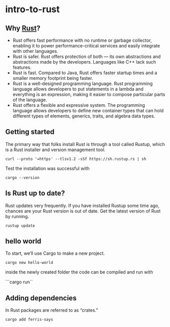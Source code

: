 # intro-to-rust

## Why [Rust](https://www.rust-lang.org)?
- Rust offers fast performance with no runtime or garbage collector, enabling it to power performance-critical services and easily integrate with other languages.
- Rust is safer. Rust offers protection of both — its own abstractions and abstractions made by the developers. Languages like C++ lack such features.
- Rust is fast. Compared to Java, Rust offers faster startup times and a smaller memory footprint being faster.
- Rust is a well-designed programming language. Rust programming language allows developers to put statements in a lambda and everything is an expression, making it easier to compose particular parts of the language.
- Rust offers a flexible and expressive system. The programming language allows developers to define new container types that can hold different types of elements, generics, traits, and algebra data types.

## Getting started
The primary way that folks install Rust is through a tool called Rustup, which is a Rust installer and version management tool.

```curl --proto '=https' --tlsv1.2 -sSf https://sh.rustup.rs | sh```

Test the installation was successful with

```cargo --version```

## Is Rust up to date?
Rust updates very frequently. If you have installed Rustup some time ago, chances are your Rust version is out of date. Get the latest version of Rust by running.

```rustup update```

## hello world
To start, we’ll use Cargo to make a new project.

```cargo new hello-world```

inside the newly created folder the code can be compiled and run with

```cargo run``

## Adding dependencies

In Rust packages are referred to as “crates.”

```cargo add ferris-says```
